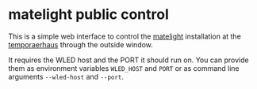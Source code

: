matelight public control
========================

This is a simple web interface to control the [matelight](https://wiki.temporaerhaus.de/matelight) installation at the [temporaerhaus](https://temporaerhaus.de/) through the outside window.

It requires the WLED host and the PORT it should run on. You can provide them as environment variables `WLED_HOST` and `PORT` or as command line arguments `--wled-host` and `--port`.